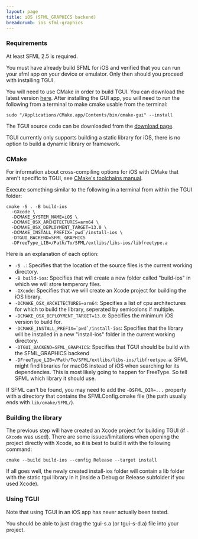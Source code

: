 ```yaml
---
layout: page
title: iOS (SFML_GRAPHICS backend)
breadcrumb: ios sfml-graphics
---
```


### Requirements

At least SFML 2.5 is required.

You must have already build SFML for iOS and verified that you can run your sfml app on your device or emulator. Only then should you proceed with installing TGUI.

You will need to use CMake in order to build TGUI. You can download the latest version [here](https://cmake.org/download/). After installing the GUI app, you will need to run the following from a terminal to make cmake usable from the terminal:
```
sudo "/Applications/CMake.app/Contents/bin/cmake-gui" --install
```

The TGUI source code can be downloaded from the [download page](/download).

TGUI currently only supports building a static library for iOS, there is no option to build a dynamic library or framework.

### CMake

For information about cross-compiling options for iOS with CMake that aren't specific to TGUI, see [CMake's toolchains manual](https://cmake.org/cmake/help/latest/manual/cmake-toolchains.7.html#cross-compiling-for-ios-tvos-or-watchos).

Execute something similar to the following in a terminal from within the TGUI folder:
```
cmake -S . -B build-ios
  -GXcode \
  -DCMAKE_SYSTEM_NAME=iOS \
  -DCMAKE_OSX_ARCHITECTURES=arm64 \
  -DCMAKE_OSX_DEPLOYMENT_TARGET=13.0 \
  -DCMAKE_INSTALL_PREFIX=`pwd`/install-ios \
  -DTGUI_BACKEND=SFML_GRAPHICS
  -DFreeType_LIB=/Path/To/SFML/extlibs/libs-ios/libfreetype.a
```

Here is an explanation of each option:  
- `-S .`: Specifies that the location of the source files is the current working directory.
- `-B build-ios`: Specifies that will create a new folder called "build-ios" in which we will store temperory files.
- `-GXcode`: Specifies that we will create an Xcode project for building the iOS library.
- `-DCMAKE_OSX_ARCHITECTURES=arm64`: Specifies a list of cpu architectures for which to build the library, seperated by semicolons if multiple.
- `-DCMAKE_OSX_DEPLOYMENT_TARGET=13.0`: Specifies the minimum iOS version to build for.
- ``-DCMAKE_INSTALL_PREFIX=`pwd`/install-ios``: Specifies that the library will be installed in a new "install-ios" folder in the current working directory.
- `-DTGUI_BACKEND=SFML_GRAPHICS`: Specifies that TGUI should be build with the SFML_GRAPHICS backend
- `-DFreeType_LIB=/Path/To/SFML/extlibs/libs-ios/libfreetype.a`: SFML might find libraries for macOS instead of iOS when searching for its dependencies. This is most likely going to happen for FreeType. So tell SFML which library it should use.

If SFML can't be found, you may need to add the `-DSFML_DIR=...` property with a directory that contains the SFMLConfig.cmake file (the path usually ends with `lib/cmake/SFML/`).

### Building the library

The previous step will have created an Xcode project for building TGUI (if `-GXcode` was used). There are some issues/limitations when opening the project directly with Xcode, so it is best to build it with the following command:
```
cmake --build build-ios --config Release --target install
```

If all goes well, the newly created install-ios folder will contain a lib folder with the static tgui library in it (inside a Debug or Release subfolder if you used Xcode).

### Using TGUI

<p><span class="Red">Note that using TGUI in an iOS app has never actually been tested.</span></p>

You should be able to just drag the tgui-s.a (or tgui-s-d.a) file into your project.
